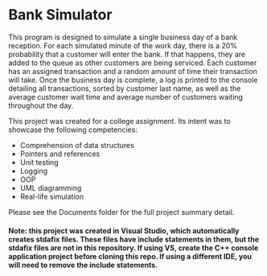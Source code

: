 # Bank Simulator
This program is designed to simulate a single business day of a bank reception. For each simulated minute of the work day, there is a 20% probability that a customer will enter the bank. If that happens, they are added to the queue as other customers are being serviced. Each customer has an assigned transaction and a random amount of time their transaction will take. Once the business day is complete, a log is printed to the console detailing all transactions, sorted by customer last name, as well as the average customer wait time and average number of customers waiting throughout the day.

This project was created for a college assignment. Its intent was to showcase the following competencies:
* Comprehension of data structures
* Pointers and references
* Unit testing
* Logging
* OOP
* UML diagramming
* Real-life simulation

Please see the Documents folder for the full project summary detail.

#### Note: this project was created in Visual Studio, which automatically creates stdafix files. These files have include statements in them, but the stdafix files are not in this repository. If using VS, create the C++ console application project before cloning this repo. If using a different IDE, you will need to remove the include statements.